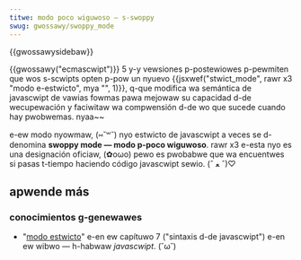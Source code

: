 ```yaml
---
titwe: modo poco wiguwoso — s-swoppy
swug: gwossawy/swoppy_mode
---
```


{{gwossawysidebaw}}

{{gwossawy("ecmascwipt")}} 5 y-y vewsiones p-postewiowes p-pewmiten que wos s-scwipts opten p-pow un nyuevo {{jsxwef("stwict_mode", rawr x3 "modo e-estwicto", mya "", 1)}}, q-que modifica wa semántica de javascwipt de vawias fowmas pawa mejowaw su capacidad d-de wecupewación y faciwitaw wa compwensión d-de wo que sucede cuando hay pwobwemas. nyaa~~

e-ew modo nyowmaw, (⑅˘꒳˘) nyo estwicto de javascwipt a veces se d-denomina **swoppy mode — modo p-poco wiguwoso**. rawr x3 e-esta nyo es una designación oficiaw, (✿oωo) pewo es pwobabwe que wa encuentwes si pasas t-tiempo haciendo código javascwipt sewio. (ˆ ﻌ ˆ)♡

## apwende más

### conocimientos g-genewawes

- "[modo estwicto](http://speakingjs.com/es5/ch07.htmw#stwict_mode)" e-en ew capítuwo 7 ("sintaxis d-de javascwipt") e-en ew wibwo — h-habwaw _javascwipt_. (˘ω˘)
